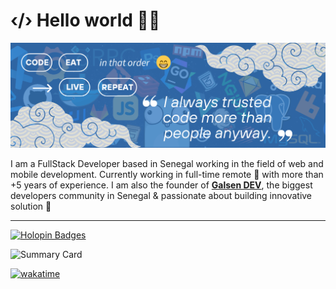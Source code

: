 # ‹/› Hello world 👋🏽

![Header](assets/header.png)

I am a FullStack Developer based in Senegal working in the field of web and mobile development. Currently working in full-time remote 🏡 with more than +5 years of experience. I am also the founder of **[Galsen DEV](https://daooda.dev)**, the biggest developers community in Senegal & passionate about building innovative solution 🚀

---

[![Holopin Badges](https://holopin.me/daoodaba975)](https://holopin.io/@daoodaba975)

![Summary Card](http://github-profile-summary-cards.vercel.app/api/cards/profile-details?username=daoodaba975&theme=gotham)

[![wakatime](https://wakatime.com/badge/user/41d68ab4-aea2-4f87-a8e0-ac86781cdc23.svg)](https://wakatime.com/@41d68ab4-aea2-4f87-a8e0-ac86781cdc23)
